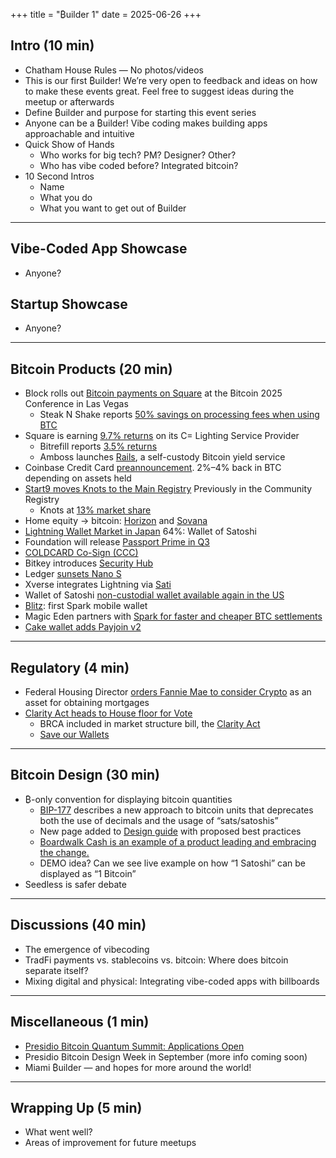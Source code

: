+++
title = "₿uilder 1"
date = 2025-06-26
+++

## Intro (10 min)

- Chatham House Rules — No photos/videos
- This is our first ₿uilder! We’re very open to feedback and ideas on how to make these events great. Feel free to suggest ideas during the meetup or afterwards
- Define ₿uilder and purpose for starting this event series
- Anyone can be a ₿uilder! Vibe coding makes building apps approachable and intuitive
- Quick Show of Hands
  - Who works for big tech? PM? Designer? Other?
  - Who has vibe coded before? Integrated bitcoin?
- 10 Second Intros
  - Name
  - What you do
  - What you want to get out of ₿uilder

---

## Vibe-Coded App Showcase
- Anyone?

## Startup Showcase
- Anyone?

---

## Bitcoin Products (20 min)

- Block rolls out [Bitcoin payments on Square](https://block.xyz/inside/block-to-roll-out-bitcoin-payments-on-square) at the Bitcoin 2025 Conference in Las Vegas
  - Steak N Shake reports [50% savings on processing fees when using BTC](https://bitcoinmagazine.com/news/steak-n-shake-reveals-bitcoin-payment-success-at-bitcoin-2025-conference)
- Square is earning [9.7% returns](https://www.coindesk.com/tech/2025/05/29/square-flies-the-flag-for-the-lightning-network-with-97-yield-on-bitcoin-holdings) on its C= Lighting Service Provider
  - Bitrefill reports [3.5% returns](https://x.com/bitrefill/status/1930217463779676334)
  - Amboss launches [Rails](https://bitcoinmagazine.com/news/amboss-launches-rails-a-self-custodial-bitcoin-yield-service), a self-custody Bitcoin yield service
- Coinbase Credit Card [preannouncement](https://bitcoinmagazine.com/news/coinbase-announces-bitcoin-rewards-credit-card-offering-up-to-4-btc-back-on-everything). 2%–4% back in BTC depending on assets held
- [Start9 moves Knots to the Main Registry](https://x.com/start9labs/status/1934983769863364785) Previously in the Community Registry
  - Knots at [13% market share](https://x.com/UnderCoercion/status/1934943172872044892)
- Home equity → bitcoin: [Horizon](https://www.joinhorizon.com/) and [Sovana](https://www.sovana.io/)
- [Lightning Wallet Market in Japan](https://x.com/DiamondHandsLN/status/1922642890271916443) 64%: Wallet of Satoshi
- Foundation will release [Passport Prime in Q3](https://bitcoinmagazine.com/business/passport-prime-a-new-security-device-for-a-new-generation)
- [COLDCARD Co-Sign (CCC)](https://www.youtube.com/watch?v=MjMPDUWWegw)
- Bitkey introduces [Security Hub](https://bitkey.build/introducing-security-hub-your-bitkey-security-setup-all-in-one-place/)
- Ledger [sunsets Nano S](https://news.bitcoin.com/ledger-to-phase-out-nano-s-model-urges-users-to-upgrade/)
- Xverse integrates Lightning via [Sati](https://bitcoinmagazine.com/press-releases/1-5-million-users-to-access-bitcoins-lightning-network-on-xverse-thanks-to-sati)
- Wallet of Satoshi [non-custodial wallet available again in the US](https://x.com/walletofsatoshi/status/1923875750165479768)
- [Blitz](https://blitz-wallet.com): first Spark mobile wallet
- Magic Eden partners with [Spark for faster and cheaper BTC settlements](https://bitcoinmagazine.com/news/magic-eden-partners-with-spark-to-bring-fast-cheap-bitcoin-settlements)
- [Cake wallet adds Payjoin v2](https://bitcoinmagazine.com/news/cake-wallet-introduces-payjoin-v2-increasing-bitcoin-privacy-for-the-masses)
---

## Regulatory (4 min)

- Federal Housing Director [orders Fannie Mae to consider Crypto](https://x.com/pulte/status/1937944964656152800?s=46&t=Bn5JvR0rQQB6SFpzCAc8rQ) as an asset for obtaining mortgages
- [Clarity Act heads to House floor for Vote](https://bitcoinmagazine.com/news/the-clarity-act-heads-to-house-floor-for-vote-with-protection-for-noncustodial-tools-intact)
  - BRCA included in market structure bill, the [Clarity Act](https://x.com/TheBlueMatt/status/1931875497388245195)
  - [Save our Wallets](https://saveourwallets.org)

---

## Bitcoin Design (30 min)

- ₿-only convention for displaying bitcoin quantities
  - [BIP-177](https://github.com/bitcoin/bips/pull/1821) describes a new approach to bitcoin units that deprecates both the use of decimals and the usage of “sats/satoshis”
  - New page added to [Design guide](https://bitcoin.design/guide/designing-products/units-and-symbols/) with proposed best practices
  - [Boardwalk Cash is an example of a product leading and embracing the change.](https://boardwalkcash.com/wallet)
  - DEMO idea? Can we see live example on how “1 Satoshi” can be displayed as “1 Bitcoin”
- Seedless is safer debate

---

## Discussions (40 min)

- The emergence of vibecoding
- TradFi payments vs. stablecoins vs. bitcoin: Where does bitcoin separate itself?
- Mixing digital and physical: Integrating vibe-coded apps with billboards

---

## Miscellaneous (1 min)

- [Presidio Bitcoin Quantum Summit: Applications Open](https://pbquantum.com/)
- Presidio Bitcoin Design Week in September (more info coming soon)
- Miami ₿uilder — and hopes for more around the world!

---

## Wrapping Up (5 min)

- What went well?
- Areas of improvement for future meetups  
